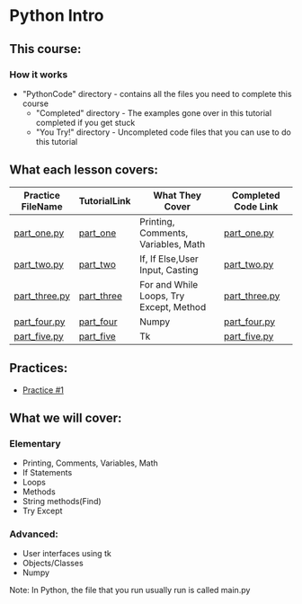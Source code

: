 # Python Intro

## This course:
### How it works
+ "PythonCode" directory - contains all the files you need to complete this course 
  + "Completed" directory - The examples gone over in this tutorial completed if you get stuck
  + "You Try!" directory - Uncompleted code files that you can use to do this tutorial 
## What each lesson covers:
| Practice <br/> FileName                             | TutorialLink                                   | What They Cover                         | Completed Code Link                                                | 
|-----------------------------------------------------|------------------------------------------------|-----------------------------------------|--------------------------------------------------------------------|
| [part_one.py](../PythonCode/YouTry/part_one.py)     | [part_one](PythonGuides/part_one_guide.md)     | Printing, Comments, Variables, Math     | [part_one.py](../PythonCode/Completed/part_one_complete.py)        |
| [part_two.py](../PythonCode/YouTry/part_two.py)     | [part_two](PythonGuides/part_two_guide.md)     | If, If Else,User Input, Casting         | [part_two.py](../PythonCode/Completed/part_two_complete.py)        |
| [part_three.py](../PythonCode/YouTry/part_three.py) | [part_three](PythonGuides/part_three_guide.md) | For and While Loops, Try Except, Method | [part_three.py](../PythonCode/Completed/part_three_complete.py)    |
| [part_four.py](../PythonCode/YouTry/part_four.py)   | [part_four](PythonGuides/part_four_guide.md)   | Numpy                                   | [part_four.py](../PythonCode/Completed/part_four_complete.py) |
| [part_five.py](../PythonCode/YouTry/part_five.py)   | [part_five](PythonGuides/part_five_guide.md)   | Tk                                      | [part_five.py](../PythonCode/Completed/part_five_complete.py) |
## Practices:
+ [Practice #1](Practices/practice_one.md)
## What we will cover:
### Elementary 
+ Printing, Comments, Variables, Math 
+ If Statements
+ Loops
+ Methods
+ String methods(Find)
+ Try Except
### Advanced:
+ User interfaces using tk
+ Objects/Classes
+ Numpy



Note: In Python, the file that you run usually run is called main.py